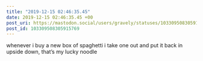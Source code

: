 ```yaml
---
title: "2019-12-15 02:46:35.45"
date: 2019-12-15 02:46:35.45 +00
post_uri: https://mastodon.social/users/gravely/statuses/103309508305915769
post_id: 103309508305915769
---
```

whenever i buy a new box of spaghetti i take one out and put it back in upside down, that’s my lucky noodle


